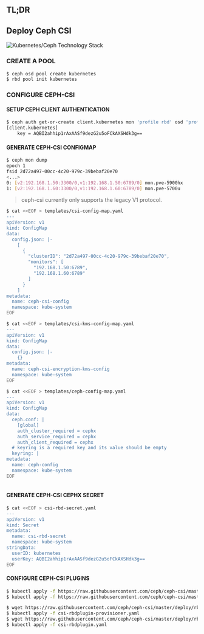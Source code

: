 ## TL;DR



## Deploy Ceph CSI

![Kubernetes/Ceph Technology Stack](https://gallery.zizhizhan.com:8443/images/k8s/ceph-csi.png)

### CREATE A POOL

```bash
$ ceph osd pool create kubernetes
$ rbd pool init kubernetes
```

### CONFIGURE CEPH-CSI

#### SETUP CEPH CLIENT AUTHENTICATION

```bash
$ ceph auth get-or-create client.kubernetes mon 'profile rbd' osd 'profile rbd pool=kubernetes' mgr 'profile rbd pool=kubernetes'
[client.kubernetes]
	key = AQBI2ahhip1rAxAASf9dezG2u5oFCkAXSHdk3g==
```

#### GENERATE CEPH-CSI CONFIGMAP

```bash
$ ceph mon dump
epoch 1
fsid 2d72a497-00cc-4c20-979c-39bebaf20e70
<...>
0: [v2:192.168.1.50:3300/0,v1:192.168.1.50:6789/0] mon.pve-5900hx
1: [v2:192.168.1.60:3300/0,v1:192.168.1.60:6789/0] mon.pve-5700u
```

> ceph-csi currently only supports the legacy V1 protocol.

```bash
$ cat <<EOF > templates/csi-config-map.yaml
---
apiVersion: v1
kind: ConfigMap
data:
  config.json: |-
    [
      {
        "clusterID": "2d72a497-00cc-4c20-979c-39bebaf20e70",
        "monitors": [
          "192.168.1.50:6789",
          "192.168.1.60:6789"
        ]
      }
    ]
metadata:
  name: ceph-csi-config
  namespace: kube-system
EOF

$ cat <<EOF > templates/csi-kms-config-map.yaml
---
apiVersion: v1
kind: ConfigMap
data:
  config.json: |-
    {}
metadata:
  name: ceph-csi-encryption-kms-config
  namespace: kube-system
EOF

$ cat <<EOF > templates/ceph-config-map.yaml
---
apiVersion: v1
kind: ConfigMap
data:
  ceph.conf: |
    [global]
    auth_cluster_required = cephx
    auth_service_required = cephx
    auth_client_required = cephx
  # keyring is a required key and its value should be empty
  keyring: |
metadata:
  name: ceph-config
  namespace: kube-system
EOF
```

```bash

```

#### GENERATE CEPH-CSI CEPHX SECRET

```bash
$ cat <<EOF > csi-rbd-secret.yaml
---
apiVersion: v1
kind: Secret
metadata:
  name: csi-rbd-secret
  namespace: kube-system
stringData:
  userID: kubernetes
  userKey: AQBI2ahhip1rAxAASf9dezG2u5oFCkAXSHdk3g==
EOF
```

#### CONFIGURE CEPH-CSI PLUGINS

```bash
$ kubectl apply -f https://raw.githubusercontent.com/ceph/ceph-csi/master/deploy/rbd/kubernetes/csi-provisioner-rbac.yaml
$ kubectl apply -f https://raw.githubusercontent.com/ceph/ceph-csi/master/deploy/rbd/kubernetes/csi-nodeplugin-rbac.yaml

$ wget https://raw.githubusercontent.com/ceph/ceph-csi/master/deploy/rbd/kubernetes/csi-rbdplugin-provisioner.yaml
$ kubectl apply -f csi-rbdplugin-provisioner.yaml
$ wget https://raw.githubusercontent.com/ceph/ceph-csi/master/deploy/rbd/kubernetes/csi-rbdplugin.yaml
$ kubectl apply -f csi-rbdplugin.yaml
```